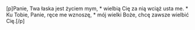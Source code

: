 [p]Panie, Twa łaska jest życiem mym, * wielbią Cię za nią wciąż usta me. * Ku Tobie, Panie, ręce me wznoszę, * mój wielki Boże, chcę zawsze wielbić Cię.[/p]